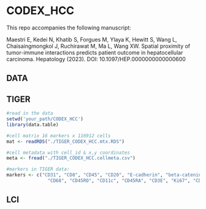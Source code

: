 # CODEX_HCC
This repo accompanies the following manuscript:  

Maestri E, Kedei N, Khatib S, Forgues M, Ylaya K, Hewitt S, Wang L, Chaisaingmongkol J, Ruchirawat M, Ma L, Wang XW. Spatial proximity of tumor-immune interactions predicts patient outcome in hepatocellular carcinoma. Hepatology (2023). DOI: 10.1097/HEP.0000000000000600 

## DATA


## TIGER
```r
#read in the data
setwd('your_path/CODEX_HCC')
library(data.table)

#cell matrix 16 markers x 116912 cells
mat <- readRDS("./TIGER_CODEX_HCC.mtx.RDS")

#cell metadata with cell_id & x,y coordinates
meta <- fread("./TIGER_CODEX_HCC.cellmeta.csv")

#markers in TIGER data:
markers <- c("CD31", "CD8", "CD45", "CD20", "E-cadherin", "beta-catenin", "CD4", "CD163", "HNFalpha",
               "CD68", "CD45RO", "CD11c", "CD45RA", "CD3E", "Ki67", "CD44")
```

## LCI
